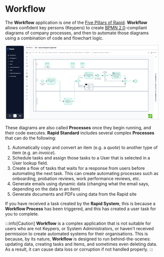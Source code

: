 # Workflow

The **Workflow** application is one of the [Five Pillars of Rapid](</docs/Rapid/1-Getting Started/2-the-five-pillars/2-the-five-pillars.md>). **Workflow** allows confident key persons (Keypers) to create [BPMN 2.0](https://www.bpmn.org/)-compliant diagrams of company processes, and then to automate those diagrams using a combination of code and flowchart logic.

![A screenshot that demonstrates an example diagram from Workflow. The screenshot depicts a complex diagram that beings on the left, and moves to the right. The start and end points are circles. Between the circles are square tasks that are labelled, and a diamond-shaped logic gate. Arrows point between the components to demonstrate the flow of logic. Part of the diagram is coloured green, to show the path that the flowchart and logic has taken to conclude the process.](<Workflow Example Demo.png>)

These diagrams are also called **Processes** once they begin running, and their code executes. **Rapid Standard** includes several complex **Processes** that can do the following:

1. Automatically copy and convert an item (e.g. a *quote*) to another type of item (e.g. an *invoice*).
2. Schedule tasks and assign those tasks to a User that is selected in a User lookup field.
3. Create a flow of tasks that waits for a response from users before automating the next task. This can create automating processes such as onboarding, probation reviews, work performance reviews, etc.
4. Generate emails using dynamic data (changing what the email says, depending on the data in an item)
5. Generate documents and PDFs using data from the Rapid site

If you have received a task created by the **Rapid System**, this is because a **Workflow Process** has been triggered, and this has created a user task for you to complete.

:::info[Caution]
**Workflow** is a complex application that is not suitable for users who are not Keypers, or System Administrators, or haven't received permission to create automated systems for their organisations. This is because, by its nature, **Workflow** is designed to run behind-the-scenes: updating data, creating tasks and items, and sometimes even deleting data. As a result, it can cause data loss or corruption if not handled properly.
:::